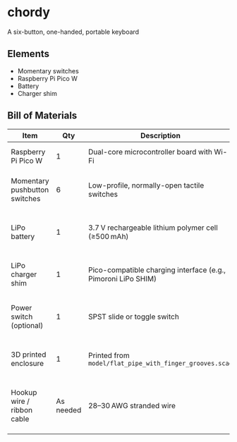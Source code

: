 # chordy
A six-button, one-handed, portable keyboard

## Elements

* Momentary switches
* Raspberry Pi Pico W
* Battery
* Charger shim

## Bill of Materials

| Item | Qty | Description | Notes |
| --- | --- | --- | --- |
| Raspberry Pi Pico W | 1 | Dual-core microcontroller board with Wi-Fi | Main controller for the keyboard. |
| Momentary pushbutton switches | 6 | Low-profile, normally-open tactile switches | Primary input keys; choose caps to suit ergonomics. |
| LiPo battery | 1 | 3.7 V rechargeable lithium polymer cell (≥500 mAh) | Capacity determines runtime; ensure it fits the enclosure. |
| LiPo charger shim | 1 | Pico-compatible charging interface (e.g., Pimoroni LiPo SHIM) | Handles safe charging and power management. |
| Power switch (optional) | 1 | SPST slide or toggle switch | Allows hard power cutoff when transporting the device. |
| 3D printed enclosure | 1 | Printed from `model/flat_pipe_with_finger_grooves.scad` | Customize print settings for comfort and durability. |
| Hookup wire / ribbon cable | As needed | 28–30 AWG stranded wire | Connects switches to the Pico; consider color-coding rows/columns. |

